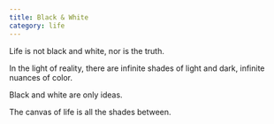 ```yaml
---
title: Black & White
category: life
---
```

Life is not black and white,
nor is the truth.

In the light of reality,
there are infinite shades
of light and dark,
infinite nuances
of color.

Black and white
are only ideas.

The canvas of life
is all the shades between.

